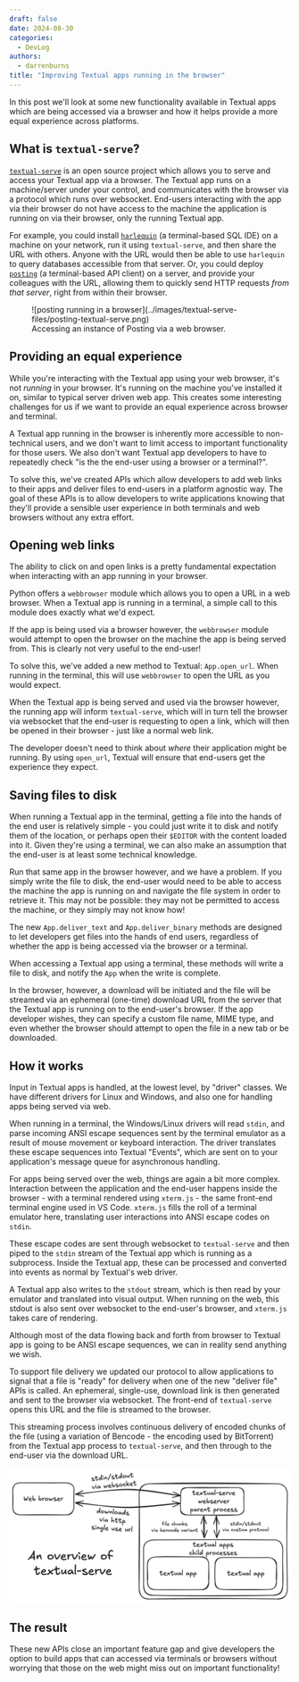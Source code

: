 ```yaml
---
draft: false 
date: 2024-08-30
categories:
  - DevLog
authors:
  - darrenburns
title: "Improving Textual apps running in the browser"
---
```


In this post we'll look at some new functionality available in Textual apps which are being accessed via a browser and how it helps provide a more equal experience across platforms.

<!-- more -->

## What is `textual-serve`?

[`textual-serve`](https://github.com/Textualize/textual-serve) is an open source project which allows you to serve and access your Textual app via a browser. The Textual app runs on a machine/server under your control, and communicates with the browser via a protocol which runs over websocket. End-users interacting with the app via their browser do not have access to the machine the application is running on via their browser, only the running Textual app.

For example, you could install [`harlequin`](https://github.com/tconbeer/harlequin) (a terminal-based SQL IDE)  on a machine on your network, run it using `textual-serve`, and then share the URL with others. Anyone with the URL would then be able to use `harlequin` to query databases accessible from that server. Or, you could deploy [`posting`](https://github.com/darrenburns/posting) (a terminal-based API client) on a server, and provide your colleagues with the URL, allowing them to quickly send HTTP requests *from that server*, right from within their browser.

<figure markdown>
![posting running in a browser](../images/textual-serve-files/posting-textual-serve.png)
  <figcaption>Accessing an instance of Posting via a web browser.</figcaption>
</figure>

## Providing an equal experience

While you're interacting with the Textual app using your web browser, it's not *running* in your browser. It's running on the machine you've installed it on, similar to typical server driven web app. This creates some interesting challenges for us if we want to provide an equal experience across browser and terminal.

A Textual app running in the browser is inherently more accessible to non-technical users, and we don't want to limit access to important functionality for those users. We also don't want Textual app developers to have to repeatedly check "is the the end-user using a browser or a terminal?".

To solve this, we've created APIs which allow developers to add web links to their apps and deliver files to end-users in a platform agnostic way. The goal of these APIs is to allow developers to write applications knowing that they'll provide a sensible user experience in both terminals and web browsers without any extra effort.

## Opening web links

The ability to click on and open links is a pretty fundamental expectation when interacting with an app running in your browser.

Python offers a `webbrowser` module which allows you to open a URL in a web browser. When a Textual app is running in a terminal, a simple call to this module does exactly what we'd expect.

If the app is being used via a browser however, the `webbrowser` module would attempt to open the browser on the machine the app is being served from. This is clearly not very useful to the end-user!

To solve this, we've added a new method to Textual: `App.open_url`. When running in the terminal, this will use `webbrowser` to open the URL as you would expect. 

When the Textual app is being served and used via the browser however, the running app will inform `textual-serve`, which will in turn tell the browser via websocket that the end-user is requesting to open a link, which will then be opened in their browser - just like a normal web link.

The developer doesn't need to think about *where* their application might be running. By using `open_url`, Textual will ensure that end-users get the experience they expect.

## Saving files to disk

When running a Textual app in the terminal, getting a file into the hands of the end user is relatively simple - you could just write it to disk and notify them of the location, or perhaps open their `$EDITOR` with the content loaded into it. Given they're using a terminal, we can also make an assumption that the end-user is at least some technical knowledge.

Run that same app in the browser however, and we have a problem. If you simply write the file to disk, the end-user would need to be able to access the machine the app is running on and navigate the file system in order to retrieve it. This may not be possible: they may not be permitted to access the machine, or they simply may not know how!

The new `App.deliver_text` and `App.deliver_binary` methods are designed to let developers get files into the hands of end users, regardless of whether the app is being accessed via the browser or a terminal.

When accessing a Textual app using a terminal, these methods will write a file to disk, and notify the `App` when the write is complete.

In the browser, however, a download will be initiated and the file will be streamed via an ephemeral (one-time) download URL from the server that the Textual app is running on to the end-user's browser. If the app developer wishes, they can specify a custom file name, MIME type, and even whether the browser should attempt to open the file in a new tab or be downloaded.

## How it works

Input in Textual apps is handled, at the lowest level, by "driver" classes. We have different drivers for Linux and Windows, and also one for handling apps being served via web. 

When running in a terminal, the Windows/Linux drivers will read `stdin`, and parse incoming ANSI escape sequences sent by the terminal emulator as a result of mouse movement or keyboard interaction. The driver translates these escape sequences into Textual "Events", which are sent on to your application's message queue for asynchronous handling.

For apps being served over the web, things are again a bit more complex. Interaction between the application and the end-user happens inside the browser - with a terminal rendered using `xterm.js` - the same front-end terminal engine used in VS Code. `xterm.js` fills the roll of a terminal emulator here, translating user interactions into ANSI escape codes on `stdin`.

These escape codes are sent through websocket to `textual-serve` and then piped to the `stdin` stream of the Textual app which is running as a subprocess. Inside the Textual app, these can be processed and converted into events as normal by Textual's web driver.

A Textual app also writes to the `stdout` stream, which is then read by your emulator and translated into visual output. When running on the web, this stdout is also sent over websocket to the end-user's browser, and `xterm.js` takes care of rendering.

Although most of the data flowing back and forth from browser to Textual app is going to be ANSI escape sequences, we can in reality send anything we wish.

To support file delivery we updated our protocol to allow applications to signal that a file is "ready" for delivery when one of the new "deliver file" APIs is called. An ephemeral, single-use, download link is then generated and sent to the browser via websocket. The front-end of `textual-serve` opens this URL and the file is streamed to the browser.

This streaming process involves continuous delivery of encoded chunks of the file (using a variation of Bencode - the encoding used by BitTorrent) from the Textual app process to `textual-serve`, and then through to the end-user via the download URL.

![textual-serve-overview](../images/textual-serve-files/textual-serve-overview.png)

## The result

These new APIs close an important feature gap and give developers the option to build apps that can accessed via terminals or browsers without worrying that those on the web might miss out on important functionality!

